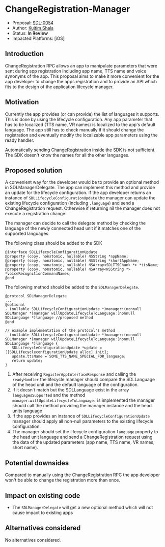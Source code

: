 # ChangeRegistration-Manager

* Proposal: [SDL-0054](0054-change-registration-manager.md)
* Author: [Kujtim Shala](https://www.github.com/kshala-ford)
* Status: **In Review**
* Impacted Platforms: [iOS]

## Introduction

ChangeRegistration RPC allows an app to manipulate parameters that were sent during app registration including app name, TTS name and voice synonyms of the app. This proposal aims to make it more convenient for the app developer to change the apps registration and to provide an API which fits to the design of the application lifecycle manager.

## Motivation

Currently the app provides (or can provide) the list of languages it supports. This is done by using the lifecycle configuration. Any app parameter that has to be localized (TTS name, VR names) is localized to the app's default language. The app still has to check manually if it should change the registration and eventually modify the localizable app parameters using the ready handler.

Automatically sending ChangeRegistration inside the SDK is not sufficient. The SDK doesn't know the names for all the other languages.

## Proposed solution

A convenient way for the developer would be to provide an optional method in SDLManagerDelegate. The app can implement this method and provide an update for the lifecycle configuration. If the app developer returns an instance of `SDLLifecycleConfigurationUpdate` the manager can update the existing lifecycle configuration (including `.language`)  and send a ChangeRegistration request. Otherwise if returning nil the manager does not execute a registration change.

The manager can decide to call the delegate method by checking the language of the newly connected head unit if it matches one of the supported languages.

The following class should be added to the SDK

```objc
@interface SDLLifecycleConfigurationUpdate
@property (copy, nonatomic, nullable) NSString *appName;
@property (copy, nonatomic, nullable) NSString *shortAppName;
@property (copy, nonatomic, nullable) NSArray<SDLTTSChunk *> *ttsName;
@property (copy, nonatomic, nullable) NSArray<NSString *> *voiceRecognitionCommandNames;
@end
``` 

The following method should be added to the `SDLManagerDelegate`.

 ```objc
 @protocol SDLManagerDelegate
 ...
 @optional
 - (nullable SDLLifecycleConfigurationUpdate *)manager:(nonnull SDLManager *)manager willUpdateLifecycleToLanguage:(nonnull SDLLanguage *)language //proposed method
 @end

// example implementation of the protocol's method
- (nullable SDLLifecycleConfigurationUpdate *)manager:(nonnull SDLManager *)manager willUpdateLifecycleToLanguage:(nonnull SDLLanguage *)language {
    SDLLifecycleConfigurationUpdate *update = [[SDLLifecycleconfigurationUpdate alloc] init];
    update.ttsName = SOME_TTS_NAME_SPECIAL_FOR_language;
    return update;
}
```

1. After receiving `RegisterAppInterfaceResponse` and calling the `readyHandler` the lifecycle manager should compare the SDLLanguage of the head unit and the default language of the configuration.
2. If it doesn't match but the SDLLanguage exist in the array `languagesSupported` and the method `manager:willUpdateLifecycleToLanguage:` is implemented the manager should call the method providing the manager instance and the head units language
3. If the app provides an instance of `SDLLifecycleConfigurationUpdate` manager should apply all non-null parameters to the existing lifecycle configuration.
4. The manager should set the lifecycle configuration `language` property to the head unit language and send a ChangeRegistration request using the data of the updated parameters (app name, TTS name, VR names, short name).

## Potential downsides

Compared to manually using the ChangeRegistration  RPC the app developer won't be able to change the registration more than once.

## Impact on existing code

- The `SDLManagerDelegate` will get a new optional method which will not cause impact to existing apps

## Alternatives considered

No alternatives considered.
